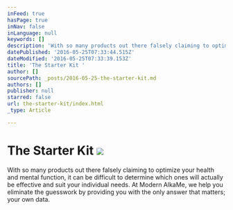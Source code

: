 ```yaml
---
inFeed: true
hasPage: true
inNav: false
inLanguage: null
keywords: []
description: 'With so many products out there falsely claiming to optimize your health and mental function, it can be difficult to determine which ones will actually be effective and suit your individual needs. At Modern AlkaMe, we help you eliminate the guesswork by providing you with the only answer that matters; your own data.'
datePublished: '2016-05-25T07:33:44.515Z'
dateModified: '2016-05-25T07:33:39.153Z'
title: 'The Starter Kit '
author: []
sourcePath: _posts/2016-05-25-the-starter-kit.md
authors: []
publisher: null
starred: false
url: the-starter-kit/index.html
_type: Article

---
```

# The Starter Kit ![](https://the-grid-user-content.s3-us-west-2.amazonaws.com/602179c3-c744-48c8-9025-3bd11b019acb.png)

With so many products out there falsely claiming to optimize your health and mental function, it can be difficult to determine which ones will actually be effective and suit your individual needs. At Modern AlkaMe, we help you eliminate the guesswork by providing you with the only answer that matters; your own data.